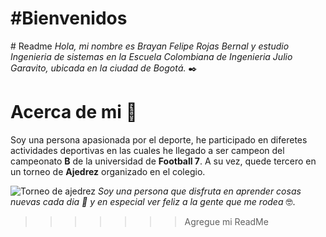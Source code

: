 #Bienvenidos 
=======
﻿# Readme 
_Hola, mi nombre es *Brayan Felipe Rojas Bernal* y estudio Ingenieria de sistemas en la Escuela Colombiana de Ingenieria Julio Garavito, ubicada en la ciudad de Bogotá._ ✒️


# Acerca de mi 🚀
Soy una persona apasionada por el deporte, he participado en diferetes actividades deportivas en las cuales he llegado a ser campeon del campeonato **B** de la universidad de **Football 7**. A su vez, quede tercero en un torneo  de **Ajedrez** organizado en el colegio. 

![Torneo de ajedrez]([https://diario.madrid.es/chamberi/wp-content/uploads/sites/16/2017/12/IMG-20171204-WA0001-1000x750.jpg](https://diario.madrid.es/chamberi/wp-content/uploads/sites/16/2017/12/IMG-20171204-WA0001-1000x750.jpg))
_Soy una persona que disfruta en aprender cosas nuevas cada dia 📌 y en especial ver feliz a la gente que me rodea_ 🤓.
>>>>>>> Agregue mi ReadMe
